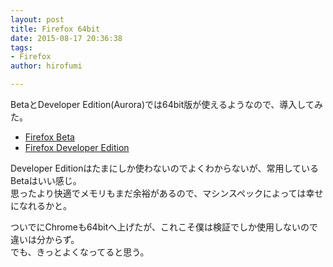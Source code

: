 ```yaml
---
layout: post
title: Firefox 64bit
date: 2015-08-17 20:36:38
tags:
- Firefox
author: hirofumi

---
```

BetaとDeveloper Edition(Aurora)では64bit版が使えるようなので、導入してみた。

-   [Firefox Beta](https://www.mozilla.org/ja/firefox/beta/all/)
-   [Firefox Developer Edition](https://www.mozilla.org/ja/firefox/developer/all/)

Developer Editionはたまにしか使わないのでよくわからないが、常用しているBetaはいい感じ。　　  
思ったより快適でメモリもまだ余裕があるので、マシンスペックによっては幸せになれるかと。

ついでにChromeも64bitへ上げたが、これこそ僕は検証でしか使用しないので違いは分からず。  
でも、きっとよくなってると思う。